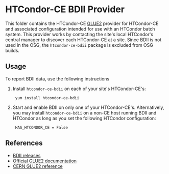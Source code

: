HTCondor-CE BDII Provider
=========================

This folder contains the HTCondor-CE [GLUE2](https://www.ogf.org/documents/GFD.147.pdf) provider for HTCondor-CE and
associated configuration intended for use with an HTCondor batch system.
This provider works by contacting the site's local HTCondor's central manager to discover each HTCondor-CE at a site.
Since BDII is not used in the OSG, the `htcondor-ce-bdii` package is excluded from OSG builds.

Usage
-----

To report BDII data, use the following instructions

1. Install `htcondor-ce-bdii` on each of your site's HTCondor-CE's:

        yum install htcondor-ce-bdii

1. Start and enable BDII on only one of your HTCondor-CE's.
   Alternatively, you may install `htcondor-ce-bdii` on a non-CE host running BDII and HTCondor as long as you set the
   following HTCondor configuration:

        HAS_HTCONDOR_CE = False

References
----------

- [BDII releases]((http://gridinfo.web.cern.ch/sys-admins/bdii-releases))
- [Official GLUE2 documentation](https://www.ogf.org/documents/GFD.147.pdf)
- [CERN GLUE2 reference](http://glue20.web.cern.ch/glue20/)
